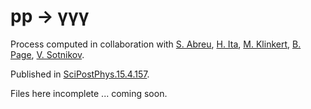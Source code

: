 # pp → γγγ

Process computed in collaboration with [S. Abreu](https://inspirehep.net/authors/1287226), [H. Ita](https://inspirehep.net/authors/1019218), [M. Klinkert](https://inspirehep.net/authors/1944967), [B. Page](https://inspirehep.net/authors/1272484), [V. Sotnikov](https://inspirehep.net/authors/1470871).

Published in [SciPostPhys.15.4.157](https://scipost.org/10.21468/SciPostPhys.15.4.157).

Files here incomplete ... coming soon.
